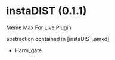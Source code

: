# instaDIST (0.1.1)
Meme Max For Live Plugin

abstraction contained in [instaDIST.amxd]

- Harm_gate
